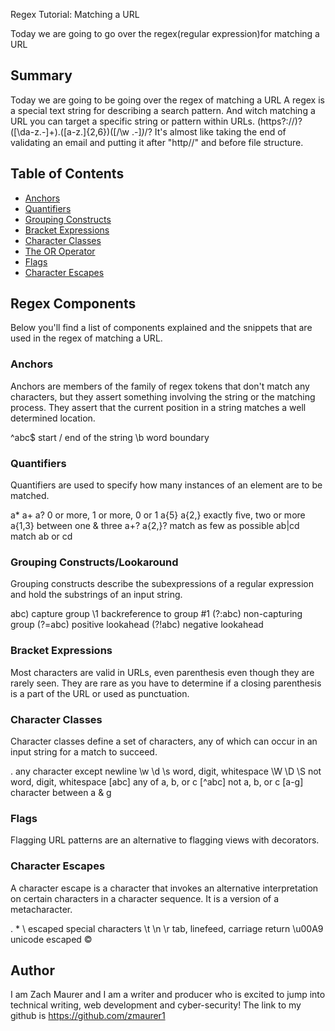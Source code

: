 Regex Tutorial: Matching a URL

Today we are going to go over the regex(regular expression)for matching a URL

## Summary

Today we are going to be going over the regex of matching a URL
A regex is a special text string for describing a search pattern. And witch matching a URL you can target a specific string or pattern within URLs.
(https?:\/\/)?([\da-z\.-]+)\.([a-z\.]{2,6})([\/\w \.-]*)*\/?
It's almost like taking the end of validating an email and putting it after "http//" and before file structure.

## Table of Contents

- [Anchors](#anchors)
- [Quantifiers](#quantifiers)
- [Grouping Constructs](#grouping-constructs)
- [Bracket Expressions](#bracket-expressions)
- [Character Classes](#character-classes)
- [The OR Operator](#the-or-operator)
- [Flags](#flags)
- [Character Escapes](#character-escapes)

## Regex Components
Below you'll find a list of components explained and the snippets that are used in the regex of matching a URL.

### Anchors
Anchors are members of the family of regex tokens that don't match any characters, but they assert something involving the string or the matching process. They assert that the current position in a string matches a well determined location.

^abc$   start / end of the string
\b	    word boundary

### Quantifiers
Quantifiers are used to specify how many instances of an element are to be matched.

a* a+ a? 	0 or more, 1 or more, 0 or 1
a{5} a{2,}	exactly five, two or more
a{1,3}	    between one & three
a+? a{2,}?	match as few as possible
ab|cd	    match ab or cd

### Grouping Constructs/Lookaround
Grouping constructs describe the subexpressions of a regular expression and hold the substrings of an input string.

abc)	capture group
\1	    backreference to group #1
(?:abc)	non-capturing group
(?=abc)	positive lookahead
(?!abc)	negative lookahead

### Bracket Expressions
Most characters are valid in URLs, even parenthesis even though they are rarely seen. They are rare as you have to determine if a closing parenthesis is a part of the URL or used as punctuation.

### Character Classes
Character classes define a set of characters, any of which can occur in an input string for a match to succeed.

.	        any character except newline
\w \d \s	word, digit, whitespace
\W \D \S	not word, digit, whitespace
[abc]	    any of a, b, or c
[^abc]	    not a, b, or c
[a-g]	    character between a & g

### Flags
Flagging URL patterns are an alternative to flagging views with decorators.

### Character Escapes
A character escape is a character that invokes an alternative interpretation on certain characters in a character sequence. It is a version of a metacharacter.

\. \* \\	escaped special characters
\t \n \r	tab, linefeed, carriage return
\u00A9	    unicode escaped ©

## Author
I am Zach Maurer and I am a writer and producer who is excited to jump into technical writing, web development and cyber-security! The link to my github is https://github.com/zmaurer1